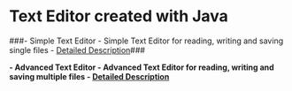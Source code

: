 # Text Editor created with Java
###- Simple Text Editor - Simple Text Editor for reading, writing and saving single files - [Detailed Description](/doc)###

**- Advanced Text Editor - Advanced Text Editor for reading, writing and saving multiple files - [Detailed Description](/doc)**
